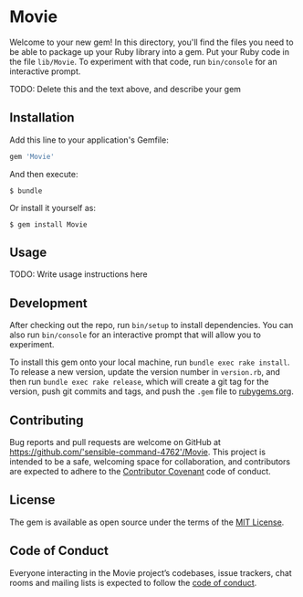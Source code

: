 # Movie

Welcome to your new gem! In this directory, you'll find the files you need to be able to package up your Ruby library into a gem. Put your Ruby code in the file `lib/Movie`. To experiment with that code, run `bin/console` for an interactive prompt.

TODO: Delete this and the text above, and describe your gem

## Installation

Add this line to your application's Gemfile:

```ruby
gem 'Movie'
```

And then execute:

    $ bundle

Or install it yourself as:

    $ gem install Movie

## Usage

TODO: Write usage instructions here

## Development

After checking out the repo, run `bin/setup` to install dependencies. You can also run `bin/console` for an interactive prompt that will allow you to experiment.

To install this gem onto your local machine, run `bundle exec rake install`. To release a new version, update the version number in `version.rb`, and then run `bundle exec rake release`, which will create a git tag for the version, push git commits and tags, and push the `.gem` file to [rubygems.org](https://rubygems.org).

## Contributing

Bug reports and pull requests are welcome on GitHub at https://github.com/'sensible-command-4762'/Movie. This project is intended to be a safe, welcoming space for collaboration, and contributors are expected to adhere to the [Contributor Covenant](http://contributor-covenant.org) code of conduct.

## License

The gem is available as open source under the terms of the [MIT License](https://opensource.org/licenses/MIT).

## Code of Conduct

Everyone interacting in the Movie project’s codebases, issue trackers, chat rooms and mailing lists is expected to follow the [code of conduct](https://github.com/'sensible-command-4762'/Movie/blob/master/CODE_OF_CONDUCT.md).
